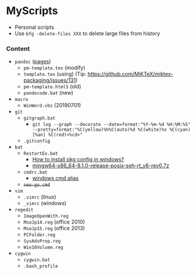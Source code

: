 # MyScripts

+ Personal scripts
+ Use `bfg -delete-files XXX` to delete large files from history

### Content

+ `pandoc` ([pages](https://github.com/tzengyuxio/pages))
    + `pm-template.tex` (modify)
    + `template.tex` (using) (Tip: https://github.com/MiKTeX/miktex-packaging/issues/131)
    + `pm-template.html5` (old)
    + `pandocode.bat` (new)
+ `macro`
    + `WinWord.vbs` (20190701)
+ `git`
    + `gitgraph.bat`
        + `git log --graph --decorate --date=format:"%Y-%m-%d %H:%M:%S" --pretty=format:"%C(yellow)%h%C(auto)%d %C(white)%s %C(cyan)[%an] %C(red)<%cd>"`
    + `.gitconfig`
+ `bat`
    + `RestartEx.bat`
        + [How to install pkg config in windows?](https://stackoverflow.com/questions/1710922/how-to-install-pkg-config-in-windows)
        + [mingw64-x86_64-8.1.0-release-posix-seh-rt_v6-rev0.7z](https://sourceforge.net/projects/mingw-w64/files/Toolchains%20targetting%20Win64/Personal%20Builds/mingw-builds/8.1.0/threads-posix/seh/)
    + `cmdrc.bat`
        + [windows cmd alias](https://blog.csdn.net/yiranzhiliposui/article/details/83116819)
    + ~~`neo-go.cmd`~~
+ `vim`
    + `.vimrc` (linux)
    + `_vimrc` (windows)
+ `regedit`
    + `ImageOpenWith.reg`
    + `MsoJp14.reg` (office 2010)
    + `MsoJp15.reg` (office 2013)
    + `PCFolder.reg`
    + `SysAdvProp.reg`
    + `Win10Volume.reg`
+ `cygwin`
    + `cygwin.bat`
    + `.bash_profile`
